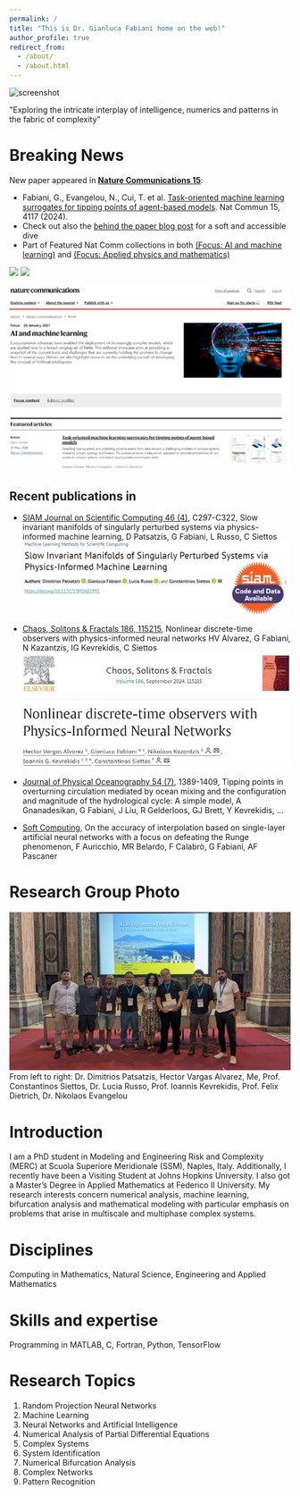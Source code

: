 ```yaml
---
permalink: /
title: "This is Dr. Gianluca Fabiani home on the web!"
author_profile: true
redirect_from: 
  - /about/
  - /about.html
---
```


![screenshot](background_github2.jpg)

"Exploring the intricate interplay of intelligence, numerics and patterns in the fabric of complexity"

Breaking News
======
New paper appeared in [**Nature Communications 15**](https://www.nature.com/articles/s41467-024-48024-7):
- Fabiani, G., Evangelou, N., Cui, T. et al. [Task-oriented machine learning surrogates for tipping points of agent-based models](https://doi.org/10.1038/s41467-024-48024-7). Nat Commun 15, 4117 (2024).
- Check out also the [behind the paper blog post](https://communities.springernature.com/posts/machine-learns-the-secrets-of-tipping-points) for a soft and accessible dive
- Part of Featured Nat Comm collections in both [(Focus: AI and machine learning)](https://www.nature.com/collections/ceiajcdbeb) and [(Focus: Applied physics and mathematics)](https://www.nature.com/collections/hjhbgijcei)

<img src="https://gianlucafabiani.github.io/FeaturedNatComm.png" width="200"> <img src="https://gianlucafabiani.github.io/NatCommFeat_AppPhyMath.png" width="200">

[![screenshot](FeaturedNatComm.png)](https://doi.org/10.1038/s41467-024-48024-7)

Recent publications in
---
- [ SIAM Journal on Scientific Computing 46 (4)](https://epubs.siam.org/doi/abs/10.1137/23M1602991), C297-C322, Slow invariant manifolds of singularly perturbed systems via physics-informed machine learning, D Patsatzis, G Fabiani, L Russo, C Siettos
[![screenshot](SISCpaper.jpg)](https://epubs.siam.org/doi/abs/10.1137/23M1602991)

-  [Chaos, Solitons & Fractals 186, 115215](https://www.sciencedirect.com/science/article/pii/S0960077924007677), Nonlinear discrete-time observers with physics-informed neural networks HV Alvarez, G Fabiani, N Kazantzis, IG Kevrekidis, C Siettos
[![screenshot](CSFpaper.jpg)](https://www.sciencedirect.com/science/article/pii/S0960077924007677)

-  [Journal of Physical Oceanography 54 (7)](https://journals.ametsoc.org/view/journals/phoc/54/7/JPO-D-23-0161.1.xml), 1389-1409, Tipping points in overturning circulation mediated by ocean mixing and the configuration and magnitude of the hydrological cycle: A simple model, A Gnanadesikan, G Fabiani, J Liu, R Gelderloos, GJ Brett, Y Kevrekidis, ...
-  [Soft Computing](https://link.springer.com/article/10.1007/s00500-024-09918-2), On the accuracy of interpolation based on single-layer artificial neural networks with a focus on defeating the Runge phenomenon, F Auricchio, MR Belardo, F Calabrò, G Fabiani, AF Pascaner


Research Group Photo
======
![screenshot](DDE_group_foto.jpeg)
From left to right: Dr. Dimitrios Patsatzis, Hector Vargas Alvarez, Me, Prof. Constantinos Siettos, Dr. Lucia Russo, Prof. Ioannis Kevrekidis, Prof. Felix Dietrich, Dr. Nikolaos Evangelou

Introduction
======
I am a PhD student in Modeling and Engineering Risk and Complexity (MERC) at Scuola Superiore Meridionale (SSM), Naples, Italy. Additionally, I recently have been a Visiting Student at Johns Hopkins University. I also got a Master’s Degree in Applied Mathematics at Federico II University. My research interests concern numerical analysis, machine learning, bifurcation analysis and mathematical modeling with particular emphasis on problems that arise in multiscale and multiphase complex systems.

Disciplines
=====
Computing in Mathematics, Natural Science, Engineering and Applied Mathematics

Skills and expertise
=====
Programming in MATLAB, C, Fortran, Python, TensorFlow

Research Topics
=====
1. Random Projection Neural Networks
1. Machine Learning
1. Neural Networks and Artificial Intelligence
1. Numerical Analysis of Partial Differential Equations
1. Complex Systems
1. System Identification
1. Numerical Bifurcation Analysis
1. Complex Networks
1. Pattern Recognition
